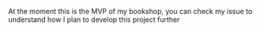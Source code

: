 At the moment this is the MVP of my bookshop, you can check my issue to understand how I plan to develop this project further
